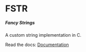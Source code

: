 # FSTR
##### Fancy Strings

A custom string implementation in C.

Read the docs: [Documentation](https://tobincavanaugh.github.io/fstr_docs/)
